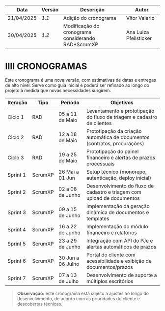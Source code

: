 | Data       | Versão | Descrição                          | Autor                    |
|------------|--------|------------------------------------|--------------------------|
| 21/04/2025 | *1.1*  | Adição do cronograma               | Vitor Valerio            |
| 30/04/2025 | *1.2*  | Modificação do cronograma considerando RAD+ScrumXP | Ana Luiza Pfeilsticker     |


# IIII CRONOGRAMAS

Este cronograma é uma nova versão, com estimativas de datas e entregas de alto nível. Serve como guia inicial e poderá ser refinado ao longo do projeto à medida que novas necessidades surgirem.


| Iteração   | Tipo     | Período              | Objetivos                                                                 |
|------------|----------|----------------------|---------------------------------------------------------------------------|
| Ciclo 1    | RAD      | 05 a 11 de Maio      | Levantamento e prototipação do fluxo de triagem e cadastro de clientes   |
| Ciclo 2    | RAD      | 12 a 18 de Maio      | Prototipação da criação automática de documentos (contratos, procurações)|
| Ciclo 3    | RAD      | 19 a 25 de Maio      | Prototipação do painel financeiro e alertas de prazos processuais        |
| Sprint 1   | ScrumXP  | 26 Mai a 01 Jun      | Setup técnico (monorepo, autenticação, deploy inicial)                   |
| Sprint 2   | ScrumXP  | 02 a 08 de Junho     | Desenvolvimento do fluxo de cadastro e triagem com upload de documentos |
| Sprint 3   | ScrumXP  | 09 a 15 de Junho     | Implementação da geração dinâmica de documentos e templates              |
| Sprint 4   | ScrumXP  | 16 a 22 de Junho     | Implementação do módulo financeiro e relatórios                          |
| Sprint 5   | ScrumXP  | 23 a 29 de Junho     | Integração com API do PJe e alertas automáticos de prazos                |
| Sprint 6   | ScrumXP  | 30 Jun a 06 Julho    | Portal do cliente com acessibilidade e exibição de documentos/prazos     |
| Sprint 7   | ScrumXP  | 07 a 13 de Julho     | Desenvolvimento de suporte a múltiplos escritórios                       |

> **Observação:** este cronograma está sujeito a ajustes ao longo do desenvolvimento, de acordo com as prioridades do cliente e descobertas técnicas.
